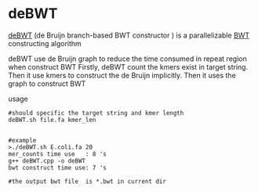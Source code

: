 # deBWT

[deBWT](http://www.ncbi.nlm.nih.gov/pubmed/27307614) (de Bruijn branch-based BWT constructor ) is a parallelizable [BWT](http://www.cs.jhu.edu/~langmea/resources/bwt_fm.pdf) constructing algorithm

deBWT use de Bruijn graph to reduce the time consumed in repeat region when construct BWT
Firstly, deBWT count the kmers exist in target string. Then it use kmers to construct the de Bruijn implicitly.
Then it uses the graph to construct BWT

usage

```
#should specific the target string and kmer length
deBWT.sh file.fa kmer_len


#example
>./deBWT.sh E.coli.fa 20
mer_counts time use   : 8 's
g++ deBWT.cpp -o deBWT
bwt construct time use: 7 's

#the output bwt file  is *.bwt in current dir
```